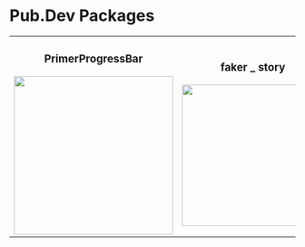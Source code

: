 # Pub.Dev Packages

<div align="center">
    <table>
        <tr>
            <td align="center">
                <h3>PrimerProgressBar</h3>
                <img src="https://github.com/user-attachments/assets/38fd9629-afb3-471b-9521-545bdb2567cb" width="280" height="auto">
            </td>
            <td align="center">
                <h3>  faker _ story</h3>
                <img src="https://github.com/user-attachments/assets/7df4e643-ef6f-4820-81b1-1ffa6b54ea9e" width="250" height="auto">
            </td>
        </tr>
    </table>
</div>


